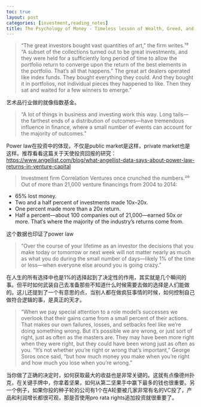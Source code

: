 ```yaml
---
toc: true
layout: post
categories: [investment,reading_notes]
title: The Psychology of Money - Timeless lesson of Wealth, Greed, and Happiness - Tails, You win
---
```

> “The great investors bought vast quantities of art,” the firm writes.¹⁹ “A subset of the collections turned out to be great investments, and they were held for a sufficiently long period of time to allow the portfolio return to converge upon the return of the best elements in the portfolio. That’s all that happens.”
The great art dealers operated like index funds. They bought everything they could. And they bought it in portfolios, not individual pieces they happened to like. Then they sat and waited for a few winners to emerge.”

艺术品行业做的就像指数基金。

> “A lot of things in business and investing work this way. Long tails—the farthest ends of a distribution of outcomes—have tremendous influence in finance, where a small number of events can account for the majority of outcomes.”

Power law在投资中的体现，不仅是public market是这样，private market也是这样。推荐看看这篇关于天使投资回报的研究：https://www.angellist.com/blog/what-angellist-data-says-about-power-law-returns-in-venture-capital

> Investment firm Correlation Ventures once crunched the numbers.²⁰ Out of more than 21,000 venture financings from 2004 to 2014:
- 65% lost money.
- Two and a half percent of investments made 10x–20x.
- One percent made more than a 20x return.
- Half a percent—about 100 companies out of 21,000—earned 50x or more. That’s where the majority of the industry’s returns come from.

这个数据也印证了power law

> “Over the course of your lifetime as an investor the decisions that you make today or tomorrow or next week will not matter nearly as much as what you do during the small number of days—likely 1% of the time or less—when everyone else around you is going crazy.”

在人生的所有选择中也是1%的选择起到了决定性的作用，其实就是几个瞬间的事。但平时如何武装自己去准备那些不知道什么时候需要去做的选择是人们能做的。这儿还提到了一个有意思的点，当别人都在做疯狂事情的时候，如何控制自己做符合逻辑的事，是真正的天才。

> “When we pay special attention to a role model’s successes we overlook that their gains came from a small percent of their actions. That makes our own failures, losses, and setbacks feel like we’re doing something wrong. But it’s possible we are wrong, or just sort of right, just as often as the masters are. They may have been more right when they were right, but they could have been wrong just as often as you.
“It’s not whether you’re right or wrong that’s important,” George Soros once said, “but how much money you make when you’re right and how much you lose when you’re wrong.”

当你做了正确的决定时，如何获取最大的收益也是非常关键的。这就有点像德州扑克，在关键手牌中，你拿着坚果，如何从第二坚果手中赢下最多的钱也很重要。另一个例子，如果你投的种子轮的公司有1个在A轮要被几家非常有名的VC投了，产品和利润增长都很可观，那是否使用pro rata rights追加投资就很重要了。
